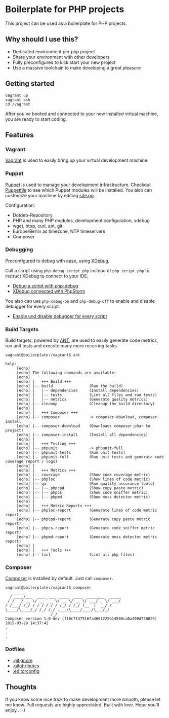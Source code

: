 # Boilerplate for PHP projects

This project can be used as a boilerplate for PHP projects.

## Why should I use this?

- Dedicated environment per php project
- Share your environment with other developers
- Fully preconfigured to kick start your new project
- Use a massive toolchain to make developing a great pleasure

## Getting started 

```
vagrant up
vagrant ssh
cd /vagrant
```

After you've booted and connected to your new installed virtual machine, you are ready to start coding.

## Features

### Vagrant

[Vagrant](https://www.vagrantup.com) is used to easily bring up your virtual development machine.

### Puppet

[Puppet](https://puppetlabs.com/puppet/what-is-puppet) is used to manage your development infrastructure.
Checkout [Puppetfile](resources/vagrant/puppet/Puppetfile) to see which Puppet modules will be installed. You also can customize your machine by editing [site.pp](resources/vagrant/puppet/manifests/site.pp).

Configuration:

- Dotdeb-Repository
- PHP and many PHP modules, development configuration, xdebug
- wget, htop, curl, ant, git
- Europe/Berlin as timezone, NTP timeservers
- Composer

### Debugging

Preconfigured to debug with ease, using [XDebug](http://xdebug.org).

Call a script using `php-debug script.php` instead of `php script.php` to instruct XDebug to connect to your IDE. 

- [Debug a script with php-debug](docs/images/debug/debug-command.png)
- [XDebug connected with PhpStorm](docs/images/debug/debug-view.png)

You also can use `php-debug-on` and `php-debug-off` to enable and disable debugger for every script.

- [Enable und disable debugger for every script](docs/images/debug/permanent-alias.png)

### Build Targets

Build targets, powered by [ANT](http://ant.apache.org), are used to easily generate code metrics, run unit tests and execute many more recurring tasks.

```
vagrant@boilerplate:/vagrant$ ant

help:
     [echo] 
     [echo] The following commands are available:
     [echo] 
     [echo] |   +++ Build +++
     [echo] |-- build                (Run the build)
     [echo] |   |-- dependencies     (Install dependencies)
     [echo] |   |-- tests            (Lint all files and run tests)
     [echo] |   |-- metrics          (Generate quality metrics)
     [echo] |-- cleanup              (Cleanup the build directory)
     [echo] |
     [echo] |   +++ Composer +++
     [echo] |-- composer             -> composer-download, composer-install
     [echo] |-- composer-download    (Downloads composer.phar to project)
     [echo] |-- composer-install     (Install all dependencies)
     [echo] |
     [echo] |   +++ Testing +++
     [echo] |-- phpunit              -> phpunit-full
     [echo] |-- phpunit-tests        (Run unit tests)
     [echo] |-- phpunit-full         (Run unit tests and generate code coverage report / logs)
     [echo] |
     [echo] |   +++ Metrics +++
     [echo] |-- coverage             (Show code coverage metric)
     [echo] |-- phploc               (Show lines of code metric)
     [echo] |-- qa                   (Run quality assurance tools)
     [echo] |-- |-- phpcpd           (Show copy paste metric)
     [echo] |-- |-- phpcs            (Show code sniffer metric)
     [echo] |-- |-- phpmd            (Show mess detector metric)
     [echo] |
     [echo] |   +++ Metric Reports +++
     [echo] |-- phploc-report        (Generate lines of code metric report)
     [echo] |-- phpcpd-report        (Generate copy paste metric report)
     [echo] |-- phpcs-report         (Generate code sniffer metric report)
     [echo] |-- phpmd-report         (Generate mess detector metric report)
     [echo] |
     [echo] |   +++ Tools +++
     [echo] |-- lint                 (Lint all php files)
```

### Composer

[Composer](https://getcomposer.org) is installed by default. Just call `composer`.

```
vagrant@boilerplate:/vagrant$ composer
   ______
  / ____/___  ____ ___  ____  ____  ________  _____
 / /   / __ \/ __ `__ \/ __ \/ __ \/ ___/ _ \/ ___/
/ /___/ /_/ / / / / / / /_/ / /_/ (__  )  __/ /
\____/\____/_/ /_/ /_/ .___/\____/____/\___/_/
                    /_/
Composer version 1.0-dev (f10c71475167a4661225b14560ca0a400d730829) 2015-03-29 14:37:42
.
.
.
```

### Dotfiles

- [.gitignore](https://help.github.com/articles/ignoring-files/)
- [.gitattributes](http://git-scm.com/book/it/v2/Customizing-Git-Git-Attributes)
- [.editorconfig](http://editorconfig.org)

## Thoughts
If you know some nice trick to make development more smooth, please let me know.
Pull requests are highly appreciated. Built with love. Hope you'll enjoy.. :-)
